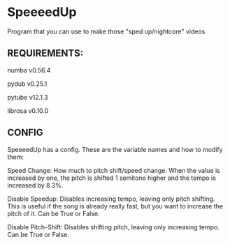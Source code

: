 # SpeeeedUp
Program that you can use to make those "sped up/nightcore" videos

## REQUIREMENTS:

numba v0.56.4

pydub v0.25.1

pytube v12.1.3

librosa v0.10.0

## CONFIG

SpeeeedUp has a config. These are the variable names and how to modify them:

Speed Change: How much to pitch shift/speed change. When the value is increased by one, the pitch is shifted 1 semitone higher and the tempo is increased by 8.3%.

Disable Speedup: Disables increasing tempo, leaving only pitch shifting. This is useful if the song is already really fast, but you want to increase the pitch of it. Can be True or False.

Disable Pitch-Shift: Disables shifting pitch, leaving only increasing tempo. Can be True or False.
